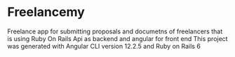 # Freelancemy
Freelance app for submitting proposals and documetns of freelancers that is using Ruby On Rails Api as backend and angular for front end
This project was generated with Angular CLI version 12.2.5 and Ruby on Rails 6
